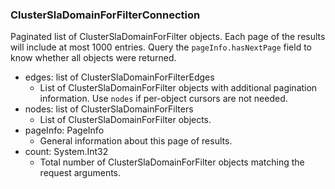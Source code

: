### ClusterSlaDomainForFilterConnection
Paginated list of ClusterSlaDomainForFilter objects. Each page of the results will include at most 1000 entries. Query the `pageInfo.hasNextPage` field to know whether all objects were returned.

- edges: list of ClusterSlaDomainForFilterEdges
  - List of ClusterSlaDomainForFilter objects with additional pagination information. Use `nodes` if per-object cursors are not needed.
- nodes: list of ClusterSlaDomainForFilters
  - List of ClusterSlaDomainForFilter objects.
- pageInfo: PageInfo
  - General information about this page of results.
- count: System.Int32
  - Total number of ClusterSlaDomainForFilter objects matching the request arguments.

